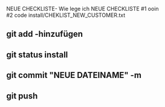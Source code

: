 NEUE CHECKLISTE- Wie lege ich NEUE CHECKLISTE
#1 ooin  
#2 code install/CHEKLIST_NEW_CUSTOMER.txt
## git add -hinzufügen
## git status install
## git commit "NEUE DATEINAME" -m
## git push 

